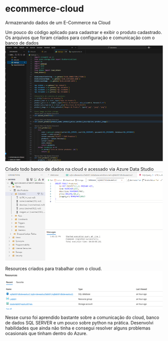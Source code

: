 # ecommerce-cloud
Armazenando dados de um E-Commerce na Cloud

Um pouco do código aplicado para cadastrar e exibir o produto cadastrado.
Os arquivos que foram criados para configuração e comunicação com o banco de dados
![alt text](image.png)


Criado todo banco de dados na cloud e acessado via Azure Data Studio
![alt text](image-1.png)


Resources criados para trabalhar com o cloud.
![alt text](image-2.png)


Nesse curso foi aprendido bastante sobre a comunicação do cloud, banco de dados SQL SERVER e um pouco sobre python na prática.
Desenvolvi habilidades que ainda não tinha e consegui resolver alguns problemas ocasionais que tinham dentro do Azure.